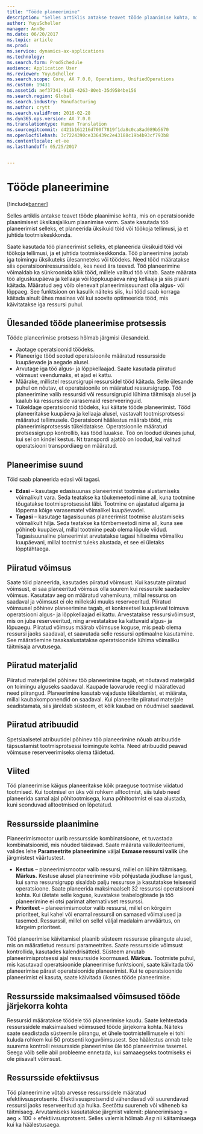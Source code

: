 ```yaml
---
title: "Tööde planeerimine"
description: "Selles artiklis antakse teavet tööde plaanimise kohta, mis on operatsioonide plaanimisest üksikasjalikum plaanimise vorm. Saate kasutada töö planeerimist selleks, et planeerida üksikuid töid või töökoja tellimusi, ja et juhtida tootmiskeskkonda."
author: YuyuScheller
manager: AnnBe
ms.date: 06/20/2017
ms.topic: article
ms.prod: 
ms.service: dynamics-ax-applications
ms.technology: 
ms.search.form: ProdSchedule
audience: Application User
ms.reviewer: YuyuScheller
ms.search.scope: Core, AX 7.0.0, Operations, UnifiedOperations
ms.custom: 19431
ms.assetid: aef37341-91d8-4263-80eb-35d9584be156
ms.search.region: Global
ms.search.industry: Manufacturing
ms.author: crytt
ms.search.validFrom: 2016-02-28
ms.dyn365.ops.version: AX 7.0.0
ms.translationtype: Human Translation
ms.sourcegitcommit: d421b161216d700f7819f1da8c0ca8ad089b5670
ms.openlocfilehash: 3c7224390ce336439c2e43188c19b4b93cf793b8
ms.contentlocale: et-ee
ms.lasthandoff: 05/25/2017


---
```


# <a name="job-scheduling"></a>Tööde planeerimine

[!include[banner](../includes/banner.md)]


Selles artiklis antakse teavet tööde plaanimise kohta, mis on operatsioonide plaanimisest üksikasjalikum plaanimise vorm. Saate kasutada töö planeerimist selleks, et planeerida üksikuid töid või töökoja tellimusi, ja et juhtida tootmiskeskkonda.

Saate kasutada töö planeerimist selleks, et planeerida üksikuid töid või töökoja tellimusi, ja et juhtida tootmiskeskkonda. Töö planeerimine jaotab iga toimingu üksikuteks ülesanneteks või töödeks. Need tööd määratakse siis operatsiooniressurssidele, kes need ära teevad. Töö planeerimine võimaldab ka sünkroonida kõik tööd, millele valitud töö viitab. Saate määrata töö alguskuupäeva ja kellaaja või lõppkuupäeva ning kellaaja ja siis plaani käitada. Määratud aeg võib olenevalt planeerimissuunast olla algus- või lõppaeg. See funktsioon on kasulik näiteks siis, kui tööd saab korraga käitada ainult ühes masinas või kui soovite optimeerida tööd, mis käivitatakse iga ressursi puhul.

## <a name="tasks-in-the-job-scheduling-process"></a>Ülesanded tööde planeerimise protsessis
Tööde planeerimise protsess hõlmab järgmisi ülesandeid.

-   Jaotage operatsioonid töödeks.
-   Planeerige tööd seotud operatsioonile määratud ressursside kuupäevade ja aegade alusel.
-   Arvutage iga töö algus- ja lõppkellaajad. Saate kasutada piiratud võimsust veendumaks, et ajad ei kattu.
-   Määrake, millistel ressursigrupi ressursidel tööd käitada. Selle ülesande puhul on nõutav, et operatsioonile on määratud ressursigrupp. Töö planeerimine valib ressursid või ressursigrupid lühima täitmisaja alusel ja kaalub ka ressursside varasemaid reserveeringuid.
-   Tükeldage operatsioonid töödeks, kui käitate tööde planeerimist. Tööd planeeritakse kuupäeva ja kellaaja alusel, vastavalt tootmisprotsessi määratud tellimusele. Operatsiooni häälestus määrab tööd, mis planeerimisprotsessis tükeldatakse. Operatsioonile määratud protsessigrupp kontrollib, kas tööd luuakse. Töö on loodud üksnes juhul, kui sel on kindel kestus. Nt transpordi ajatöö on loodud, kui valitud operatsiooni transpordiaeg on määratud.

## <a name="scheduling-direction"></a>Planeerimise suund
Töid saab planeerida edasi või tagasi.

-   **Edasi** – kasutage edasisuunas planeerimist tootmise alustamiseks võimalikult vara. Seda teatakse ka tõukemeetodi nime all, kuna tootmine tõugatakse tootmisprotsessist läbi. Tootmine on ajastatud algama ja lõppema kõige varasematel võimalikel kuupäevadel.
-   **Tagasi** – kasutage tagasisuunas planeerimist tootmise alustamiseks võimalikult hilja. Seda teatakse ka tõmbemeetodi nime all, kuna see põhineb kuupäeval, millal tootmine peab olema lõpule viidud. Tagasisuunaline planeerimist arvutatakse tagasi hiliseima võimaliku kuupäevani, millal tootmist tuleks alustada, et see ei ületaks lõpptähtaega.

## <a name="finite-capacity"></a>Piiratud võimsus
Saate töid planeerida, kasutades piiratud võimsust. Kui kasutate piiratud võimsust, ei saa planeeritud võimsus olla suurem kui ressursile saadaolev võimsus. Kasutatav aeg on määratud vahemikuna, millal ressurss on saadaval ja võimsust ei ole millekski muuks reserveeritud. Piiratud võimsusel põhinev planeerimine tagab, et konkreetsel kuupäeval toimuva operatsiooni algus- ja lõppkellaajad ei kattu. Arvestatakse ressursivõimsust, mis on juba reserveeritud, ning arvestatakse ka kattuvaid algus- ja lõpuaegu. Piiratud võimsus määrab võimsuse koguse, mis peab olema ressursi jaoks saadaval, et saavutada selle ressursi optimaalne kasutamine. See määratlemine tasakaalustatakse operatsioonide lühima võimaliku täitmisaja arvutusega.

## <a name="finite-materials"></a>Piiratud materjalid
Piiratud materjalidel põhinev töö planeerimine tagab, et nõutavad materjalid on toimingu alguseks saadaval. Kaupade laovarude reeglid määratlevad need piirangud. Planeerimine kasutab vajaduste tükeldamist, et määrata, millal kaubakomponendid on saadaval. Kui planeerite piiratud materjale seadistamata, siis järeldab süsteem, et kõik kaubad on nõudmisel saadaval.

## <a name="finite-properties"></a>Piiratud atribuudid
Spetsiaalsetel atribuutidel põhinev töö planeerimine nõuab atribuutide täpsustamist tootmisprotsessi toimingute kohta. Need atribuudid peavad võimsuse reserveerimiseks olema täidetud.

## <a name="references"></a>Viited
Töö planeerimise käigus planeeritakse kõik praeguse tootmise viidatud tootmised. Kui tootmisel on üks või rohkem alltootmist, siis tuleb need planeerida samal ajal põhitootmisega, kuna põhitootmist ei saa alustada, kuni seonduvad alltootmised on lõpetatud.

## <a name="schedule-resources"></a>Ressursside plaanimine
Planeerimismootor uurib ressursside kombinatsioone, et tuvastada kombinatsioonid, mis nõuded täidavad. Saate määrata valikukriteeriumi, valides lehe **Parameetrite planeerimine** väljal **Esmase ressursi valik** ühe järgmistest väärtustest.

-   **Kestus** – planeerimismootor valib ressursi, millel on lühim täitmisaeg. **Märkus.** Kestuse alusel planeerimine võib põhjustada jõudluse langust, kui sama ressursigrupp sisaldab palju ressursse ja kasutatakse teiseseid operatsioone. Saate planeerida maksimaalselt 32 ressurssi operatsiooni kohta. Kui ületate selle koguse, kuvatakse teabelogiteade ja töö planeerimine ei otsi parimat alternatiivset ressurssi.
-   **Prioriteet** – planeerimismootor valib ressursi, millel on kõrgeim prioriteet, kui kahel või enamal ressursil on samased võimalused ja tasemed. Ressurssil, millel on sellel väljal madalaim arvväärtus, on kõrgeim prioriteet.

Töö planeerimise käivitamisel plaanib süsteem ressursse piirangute alusel, mis on määratletud ressursi parameetrites. Saate ressursside võimsust kontrollida, kasutades kalendrisätteid. Süsteem arvutab planeerimisprotsessi ajal ressursside koormused. **Märkus.** Tootmiste puhul, mis kasutavad operatsioonide planeerimise funktsiooni, saate käivitada töö planeerimise pärast operatsioonide planeerimist. Kui te operatsioonide planeerimist ei kasuta, saate käivitada üksnes tööde planeerimise.

## <a name="maximum-capacities-for-resources-per-job-order"></a>Ressursside maksimaalsed võimsused tööde järjekorra kohta
Ressursid määratakse töödele töö planeerimise kaudu. Saate kehtestada ressurssidele maksimaalsed võimsused tööde järjekorra kohta. Näiteks saate seadistada süsteemile piirangu, et ühele tootmistellimusele ei tohi kuluda rohkem kui 50 protsenti koguvõimsusest. See häälestus annab teile suurema kontrolli ressursside planeerimise üle töö planeerimise tasemel. Seega võib selle abil probleeme ennetada, kui samaaegseks tootmiseks ei ole piisavalt võimsust.

## <a name="resource-efficiency"></a>Ressursside efektiivsus
Töö planeerimine võtab arvesse ressurssidele määratud efektiivsusprotsente. Efektiivsusprotsendid vähendavad või suurendavad ressursi jaoks reserveeritud aja hulka. Seetõttu suureneb või väheneb ka täitmisaeg. Arvutamiseks kasutatakse järgmist valemit: planeerimisaeg = aeg × 100 ÷ efektiivsusprotsent. Selles valemis hõlmab *Aeg* nii käitamisaega kui ka häälestusaega.




